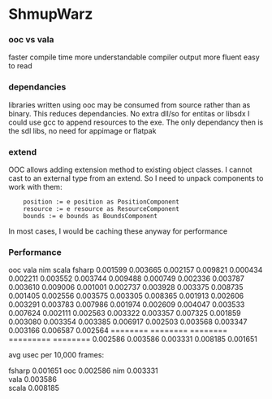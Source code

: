 # ShmupWarz

### ooc vs vala
faster compile time
more understandable compiler output
more fluent
easy to read

### dependancies
libraries written using ooc may be consumed from source rather than as binary.
This reduces dependancies. No extra dll/so for entitas or libsdx
I could use gcc to append resources to the exe. 
The only dependancy then is the sdl libs, no need for appimage or flatpak


### extend
OOC allows adding extension method to existing object classes.
I cannot cast to an external type from an extend.
So I need to unpack components to work with them:

        position := e position as PositionComponent
        resource := e resource as ResourceComponent
        bounds := e bounds as BoundsComponent

In most cases, I would be caching these anyway for performance


### Performance



ooc	        vala	        nim	        scala	        fsharp
0.001599	0.003665	0.002157	0.009821	0.000434
0.002211	0.003552	0.003744	0.009488	0.000749
0.002336	0.003787	0.003610	0.009006	0.001001
0.002737	0.003928	0.003375	0.008735	0.001405
0.002556	0.003575	0.003305	0.008365	0.001913
0.002606	0.003291	0.003783	0.007986	0.001974
0.002609	0.004047	0.003533	0.007624	0.002111
0.002563	0.003322	0.003357	0.007325	0.001859
0.003080	0.003354	0.003385	0.006917	0.002503
0.003568	0.003347	0.003166	0.006587	0.002564
========        ========        ========        =========       ========
0.002586	0.003586	0.003331	0.008185	0.001651

avg usec per 10,000 frames:

fsharp  0.001651
ooc     0.002586
nim     0.003331	
vala	0.003586	
scala   0.008185	
